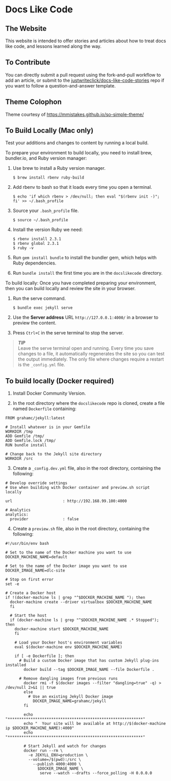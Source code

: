 # Docs Like Code

## The Website

This website is intended to offer stories and articles about how to treat docs like code, and lessons learned along the way. 

## To Contribute

You can directly submit a pull request using the fork-and-pull workflow to add an article, or submit to the [justwriteclick/docs-like-code-stories](https://github.com/justwriteclick/docs-like-code-stories) repo if you want to follow a question-and-answer template.

## Theme Colophon
Theme courtesy of https://mmistakes.github.io/so-simple-theme/

## To Build Locally (Mac only)

Test your additions and changes to content by running a local build.

To prepare your environment to build locally, you need to install brew, bundler.io, and Ruby version manager:

1. Use brew to install a Ruby version manager.

   ```
   $ brew install rbenv ruby-build
   ```

1. Add rbenv to bash so that it loads every time you open a terminal.

   ```
   $ echo 'if which rbenv > /dev/null; then eval "$(rbenv init -)"; fi' >> ~/.bash_profile
   ```

1. Source your `.bash_profile` file.

   ```
   $ source ~/.bash_profile
   ```

1. Install the version Ruby we need:

   ```
   $ rbenv install 2.3.1
   $ rbenv global 2.3.1
   $ ruby -v
   ```
 
1. Run `gem install bundle` to install the bundler gem, which helps with Ruby dependencies.
1. Run `bundle install` the first time you are in the `docslikecode` directory.

To build locally:
Once you have completed preparing your environment, then you can build locally and review the site in your browser. 

1. Run the serve command.

   ```
   $ bundle exec jekyll serve
   ```

1. Use the **Server address** URL  `http://127.0.0.1:4000/` in a browser to preview the content.
1. Press `Ctrl+C` in the serve terminal to stop the server.

> ***TIP***  
> Leave the serve terminal open and running. Every time you save changes to a file, it automatically regenerates the site so you can test the output immediately. The only file where changes require a restart is the `_config.yml` file.

## To build locally (Docker required)

1. Install Docker Community Version.

2. In the root directory where the `docslikecode` repo is cloned, create a file named `Dockerfile` containing:

```
FROM grahamc/jekyll:latest

# Install whatever is in your Gemfile
WORKDIR /tmp
ADD Gemfile /tmp/
ADD Gemfile.lock /tmp/
RUN bundle install

# Change back to the Jekyll site directory
WORKDIR /src

```
3. Create a `_config.dev.yml` file, also in the root directory, containing the following:

```
# Develop override settings
# Use when building with Docker container and preview.sh script locally

url                      : http://192.168.99.100:4000

# Analytics
analytics:
  provider               : false
```

4. Create a `preview.sh` file, also in the root directory, containing the following:

```
#!/usr/bin/env bash

# Set to the name of the Docker machine you want to use
DOCKER_MACHINE_NAME=default

# Set to the name of the Docker image you want to use
DOCKER_IMAGE_NAME=dlc-site

# Stop on first error
set -e

# Create a Docker host
if !(docker-machine ls | grep "^$DOCKER_MACHINE_NAME "); then
  docker-machine create --driver virtualbox $DOCKER_MACHINE_NAME
  fi

  # Start the host
  if (docker-machine ls | grep "^$DOCKER_MACHINE_NAME .* Stopped"); then
    docker-machine start $DOCKER_MACHINE_NAME
    fi

    # Load your Docker host's environment variables
    eval $(docker-machine env $DOCKER_MACHINE_NAME)

    if [ -e Dockerfile ]; then
      # Build a custom Docker image that has custom Jekyll plug-ins installed
        docker build --tag $DOCKER_IMAGE_NAME --file Dockerfile .

	  # Remove dangling images from previous runs
	    docker rmi -f $(docker images --filter "dangling=true" -q) > /dev/null 2>&1 || true
	    else
	      # Use an existing Jekyll Docker image
	        DOCKER_IMAGE_NAME=grahamc/jekyll
		fi

		echo "***********************************************************"
		echo "  Your site will be available at http://$(docker-machine ip $DOCKER_MACHINE_NAME):4000"
		echo "***********************************************************"

		# Start Jekyll and watch for changes
		docker run --rm \
		  -e JEKYLL_ENV=production \
		  --volume=/$(pwd):/src \
		    --publish 4000:4000 \
		      $DOCKER_IMAGE_NAME \
		       serve --watch --drafts --force_polling -H 0.0.0.0
 ```
